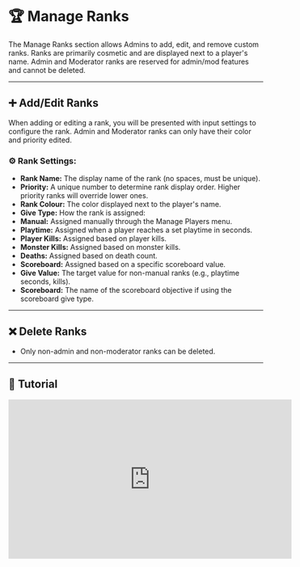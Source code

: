 # 🏆 Manage Ranks

The Manage Ranks section allows Admins to add, edit, and remove custom ranks. Ranks are primarily cosmetic and are displayed next to a player's name. Admin and Moderator ranks are reserved for admin/mod features and cannot be deleted.

---

## ➕ Add/Edit Ranks

When adding or editing a rank, you will be presented with input settings to configure the rank. Admin and Moderator ranks can only have their color and priority edited.

### ⚙️ Rank Settings:

- **Rank Name:** The display name of the rank (no spaces, must be unique).
- **Priority:** A unique number to determine rank display order. Higher priority ranks will override lower ones.
- **Rank Colour:** The color displayed next to the player's name.
- **Give Type:** How the rank is assigned:
 - **Manual:** Assigned manually through the Manage Players menu.
 - **Playtime:** Assigned when a player reaches a set playtime in seconds.
 - **Player Kills:** Assigned based on player kills.
 - **Monster Kills:** Assigned based on monster kills.
 - **Deaths:** Assigned based on death count.
 - **Scoreboard:** Assigned based on a specific scoreboard value.
- **Give Value:** The target value for non-manual ranks (e.g., playtime seconds, kills).
- **Scoreboard:** The name of the scoreboard objective if using the scoreboard give type.

---

## ❌ Delete Ranks

- Only non-admin and non-moderator ranks can be deleted.

---

## 🎥 Tutorial

<iframe width="560" height="315" src="https://www.youtube.com/embed/f9dQegArmWI?si=M-wggcySG7kKWWTm&amp;start=883" title="Manage Ranks Tutorial" frameborder="0" allow="accelerometer; autoplay; clipboard-write; encrypted-media; gyroscope; picture-in-picture; web-share" referrerpolicy="strict-origin-when-cross-origin" allowfullscreen></iframe>
